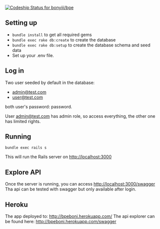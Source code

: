 [ ![Codeship Status for bonyiii/bpe](https://app.codeship.com/projects/c28302e0-c6c5-0134-be7a-7a0e44e66932/status?branch=master)](https://app.codeship.com/projects/198707)

## Setting up

* `bundle install` to get all required gems
* `bundle exec rake db:create` to create the database
* `bundle exec rake db:setup` to create the database schema and seed data
* Set up your .env file.

## Log in

Two user seeded by default in the database:

* admin@test.com
* user@test.com

both user's password: password.

User admin@test.com has admin role, so access everything, the other one has limited rights.

## Running

`bundle exec rails s`

This will run the Rails server on <http://localhost:3000> 

## Explore API

Once the server is running, you can access <http://localhost:3000/swagger>
Tha api can be tested with swagger but only available after login.

## Heroku

The app deployed to: http://bpeboni.herokuapp.com/
The api explorer can be found here: http://bpeboni.herokuapp.com/swagger

